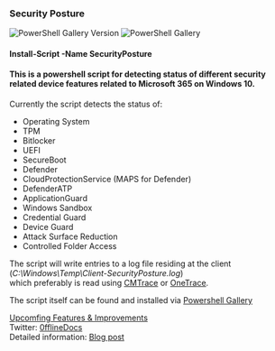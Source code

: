 ### Security Posture 

![PowerShell Gallery Version](https://img.shields.io/powershellgallery/v/SecurityPosture) ![PowerShell Gallery](https://img.shields.io/powershellgallery/dt/SecurityPosture)

#### Install-Script -Name SecurityPosture

#### This is a powershell script for detecting status of different security related device features related to Microsoft 365 on Windows 10. 
Currently the script detects the status of:   

- Operating System
- TPM
- Bitlocker
- UEFI
- SecureBoot 
- Defender
- CloudProtectionService (MAPS for Defender)
- DefenderATP
- ApplicationGuard
- Windows Sandbox
- Credential Guard
- Device Guard
- Attack Surface Reduction
- Controlled Folder Access  

The script will write entries to a log file residing at the client (*C:\Windows\Temp\Client-SecurityPosture.log*)   
which preferably is read using [CMTrace](https://www.microsoft.com/en-us/download/confirmation.aspx?id=50012) or [OneTrace](https://docs.microsoft.com/en-us/mem/configmgr/core/support/support-center-onetrace).

The script itself can be found and installed via [Powershell Gallery](https://www.powershellgallery.com/packages/SecurityPosture)  

[Upcomfing Features & Improvements](https://github.com/Sculpin90/Powershell/projects/1)  
Twitter: [0fflineDocs](https://twitter.com/0fflineDocs)  
Detailed information: [Blog post](https://devicemanagement.home.blog/2020/07/30/security-posture/)    
